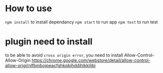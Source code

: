 # How to use
`npm install` to install dependancy
`npm start`   to run app
`npm test`    to run test

# plugin need to install

to be able to avoid `cross origin error`, you need to install Allow-Control-Allow-Origin
https://chrome.google.com/webstore/detail/allow-control-allow-origi/nlfbmbojpeacfghkpbjhddihlkkiljbi
